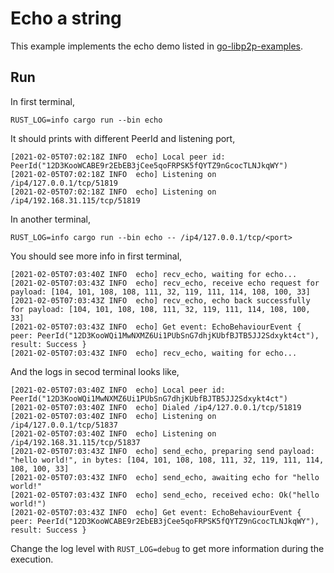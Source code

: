 # Echo a string

This example implements the echo demo listed in [go-libp2p-examples](https://github.com/libp2p/go-libp2p-examples/tree/master/echo).

## Run

In first terminal,

```shell
RUST_LOG=info cargo run --bin echo
```

It should prints with different PeerId and listening port,

```shell
[2021-02-05T07:02:18Z INFO  echo] Local peer id: PeerId("12D3KooWCABE9r2EbEB3jCee5qoFRPSK5fQYTZ9nGcocTLNJkqWY")
[2021-02-05T07:02:18Z INFO  echo] Listening on /ip4/127.0.0.1/tcp/51819
[2021-02-05T07:02:18Z INFO  echo] Listening on /ip4/192.168.31.115/tcp/51819
```

In another terminal,

```shell
RUST_LOG=info cargo run --bin echo -- /ip4/127.0.0.1/tcp/<port>
```

You should see more info in first terminal,

```shell
[2021-02-05T07:03:40Z INFO  echo] recv_echo, waiting for echo...
[2021-02-05T07:03:43Z INFO  echo] recv_echo, receive echo request for payload: [104, 101, 108, 108, 111, 32, 119, 111, 114, 108, 100, 33]
[2021-02-05T07:03:43Z INFO  echo] recv_echo, echo back successfully for payload: [104, 101, 108, 108, 111, 32, 119, 111, 114, 108, 100, 33]
[2021-02-05T07:03:43Z INFO  echo] Get event: EchoBehaviourEvent { peer: PeerId("12D3KooWQi1MwNXMZ6Ui1PUbSnG7dhjKUbfBJTB5JJ2Sdxykt4ct"), result: Success }
[2021-02-05T07:03:43Z INFO  echo] recv_echo, waiting for echo...
```

And the logs in secod terminal looks like,

```shell
[2021-02-05T07:03:40Z INFO  echo] Local peer id: PeerId("12D3KooWQi1MwNXMZ6Ui1PUbSnG7dhjKUbfBJTB5JJ2Sdxykt4ct")
[2021-02-05T07:03:40Z INFO  echo] Dialed /ip4/127.0.0.1/tcp/51819
[2021-02-05T07:03:40Z INFO  echo] Listening on /ip4/127.0.0.1/tcp/51837
[2021-02-05T07:03:40Z INFO  echo] Listening on /ip4/192.168.31.115/tcp/51837
[2021-02-05T07:03:43Z INFO  echo] send_echo, preparing send payload: "hello world!", in bytes: [104, 101, 108, 108, 111, 32, 119, 111, 114, 108, 100, 33]
[2021-02-05T07:03:43Z INFO  echo] send_echo, awaiting echo for "hello world!"
[2021-02-05T07:03:43Z INFO  echo] send_echo, received echo: Ok("hello world!")
[2021-02-05T07:03:43Z INFO  echo] Get event: EchoBehaviourEvent { peer: PeerId("12D3KooWCABE9r2EbEB3jCee5qoFRPSK5fQYTZ9nGcocTLNJkqWY"), result: Success }
```

Change the log level with `RUST_LOG=debug` to get more information during the execution.

